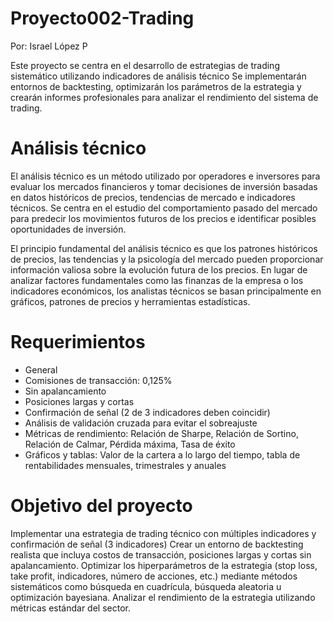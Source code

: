 # Proyecto002-Trading

Por: Israel López P

Este proyecto se centra en el desarrollo de estrategias de trading sistemático utilizando indicadores de análisis técnico
Se implementarán entornos de backtesting, optimizarán los parámetros de la estrategia y crearán informes profesionales para analizar el rendimiento del sistema de trading.

# Análisis técnico
El análisis técnico es un método utilizado por operadores e inversores para evaluar los mercados financieros y tomar decisiones de inversión basadas en datos históricos de precios, tendencias de mercado e indicadores técnicos. Se centra en el estudio del comportamiento pasado del mercado para predecir los movimientos futuros de los precios e identificar posibles oportunidades de inversión.

El principio fundamental del análisis técnico es que los patrones históricos de precios, las tendencias y la psicología del mercado pueden proporcionar información valiosa sobre la evolución futura de los precios. En lugar de analizar factores fundamentales como las finanzas de la empresa o los indicadores económicos, los analistas técnicos se basan principalmente en gráficos, patrones de precios y herramientas estadísticas.

# Requerimientos
- General
- Comisiones de transacción: 0,125%
- Sin apalancamiento
- Posiciones largas y cortas
- Confirmación de señal (2 de 3 indicadores deben coincidir)
- Análisis de validación cruzada para evitar el sobreajuste
- Métricas de rendimiento: Relación de Sharpe, Relación de Sortino, Relación de Calmar, Pérdida máxima, Tasa de éxito
- Gráficos y tablas: Valor de la cartera a lo largo del tiempo, tabla de rentabilidades mensuales, trimestrales y anuales

# Objetivo del proyecto
Implementar una estrategia de trading técnico con múltiples indicadores y confirmación de señal (3 indicadores)
Crear un entorno de backtesting realista que incluya costos de transacción, posiciones largas y cortas sin apalancamiento.
Optimizar los hiperparámetros de la estrategia (stop loss, take profit, indicadores, número de acciones, etc.) mediante métodos sistemáticos como búsqueda en cuadrícula, búsqueda aleatoria u optimización bayesiana.
Analizar el rendimiento de la estrategia utilizando métricas estándar del sector.